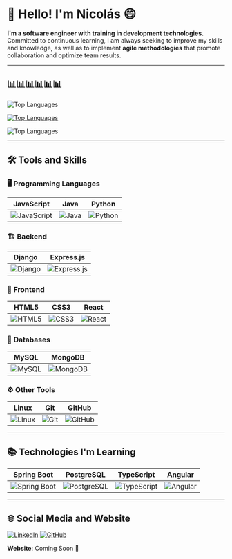 # 👋 Hello! I'm Nicolás 😄

**I'm a software engineer with training in development technologies.**  
Committed to continuous learning, I am always seeking to improve my skills and knowledge, as well as to implement **agile methodologies** that promote collaboration and optimize team results.

---

## 📊📊📊📊📊📊

![Top Languages](https://github-readme-stats.vercel.app/api/top-langs/?username=bernal-nicolas&layout=donut&theme=prussian&hide_border=true)

[![Top Languages](https://github-readme-stats.vercel.app/api/top-langs/?username=bernal-nicolas&layout=compact&theme=radical)](https://github.com/anuraghazra/github-readme-stats)

![Top Languages](https://github-readme-stats.vercel.app/api/top-langs?username=bernal-nicolas&theme=nord&show_icons=true)

---

## 🛠️ Tools and Skills

### 🖥️ **Programming Languages**

| **JavaScript** | **Java** | **Python** |
|----------------|----------|------------|
| ![JavaScript](https://img.shields.io/badge/-JavaScript-F7DF1E?style=flat-square&logo=javascript&logoColor=black)| ![Java](https://img.shields.io/badge/-Java-007396?style=flat-square&logo=java&logoColor=white) | ![Python](https://img.shields.io/badge/-Python-3776AB?style=flat-square&logo=python&logoColor=white)  |

### 🏗️ **Backend**

| **Django** | **Express.js** |
|------------|----------------|
| ![Django](https://img.shields.io/badge/-Django-092E20?style=flat-square&logo=django&logoColor=white) | ![Express.js](https://img.shields.io/badge/-Express.js-000000?style=flat-square&logo=express&logoColor=white)  |

### 🎨 **Frontend**

| **HTML5** | **CSS3** | **React** |
|-----------|----------|-----------|
| ![HTML5](https://img.shields.io/badge/-HTML5-E34F26?style=flat-square&logo=html5&logoColor=white) | ![CSS3](https://img.shields.io/badge/-CSS3-1572B6?style=flat-square&logo=css3&logoColor=white)  | ![React](https://img.shields.io/badge/-React-61DAFB?style=flat-square&logo=react&logoColor=black)  |

### 💾 **Databases**

| **MySQL** | **MongoDB** |
|-----------|------------------------|
| ![MySQL](https://img.shields.io/badge/-MySQL-4479A1?style=flat-square&logo=mysql&logoColor=white) | ![MongoDB](https://img.shields.io/badge/-MongoDB-47A248?style=flat-square&logo=mongodb&logoColor=white)  |

### ⚙️ **Other Tools**

| **Linux** | **Git** | **GitHub** |
|------------------------------------|---------|------------|
| ![Linux](https://img.shields.io/badge/-Linux-FCC624?style=flat-square&logo=linux&logoColor=black)  | ![Git](https://img.shields.io/badge/-Git-F05032?style=flat-square&logo=git&logoColor=white)  | ![GitHub](https://img.shields.io/badge/-GitHub-181717?style=flat-square&logo=github&logoColor=white)  |

---

## 📚 Technologies I'm Learning

| **Spring Boot** | **PostgreSQL** | **TypeScript** | **Angular** |
|-----------------|----------------|----------------|-------------|
| ![Spring Boot](https://img.shields.io/badge/-Spring%20Boot-6DB33F?style=flat-square&logo=springboot&logoColor=white)  | ![PostgreSQL](https://img.shields.io/badge/-PostgreSQL-4169E1?style=flat-square&logo=postgresql&logoColor=white)  | ![TypeScript](https://img.shields.io/badge/-TypeScript-3178C6?style=flat-square&logo=typescript&logoColor=white)  | ![Angular](https://img.shields.io/badge/-Angular-DD0031?style=flat-square&logo=angular&logoColor=white) |

---

## 🌐 Social Media and Website

[![LinkedIn](https://img.shields.io/badge/-LinkedIn-0A66C2?style=flat-square&logo=linkedin&logoColor=white)](https://www.linkedin.com/in/bernalnicolas)
[![GitHub](https://img.shields.io/badge/-GitHub-181717?style=flat-square&logo=github&logoColor=white)](https://github.com/bernal-nicolas)  

**Website**: Coming Soon 🚀
